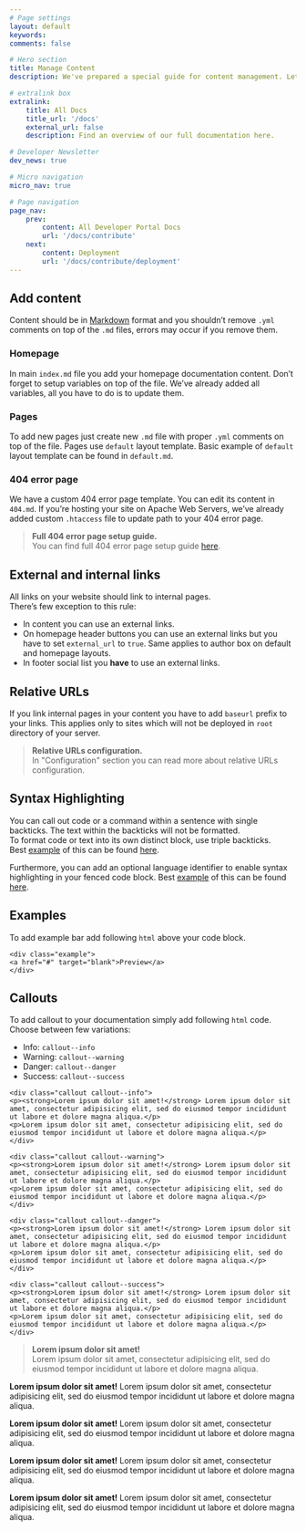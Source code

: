 ```yaml
---
# Page settings
layout: default
keywords:
comments: false

# Hero section
title: Manage Content
description: We've prepared a special guide for content management. Let's learn how to add syntax highlighting, examples, callouts and much more.

# extralink box
extralink:
    title: All Docs
    title_url: '/docs'
    external_url: false
    description: Find an overview of our full documentation here.

# Developer Newsletter
dev_news: true

# Micro navigation
micro_nav: true

# Page navigation
page_nav:
    prev:
        content: All Developer Portal Docs
        url: '/docs/contribute'
    next:
        content: Deployment
        url: '/docs/contribute/deployment'
---
```

## Add content

Content should be in [Markdown](https://daringfireball.net/projects/markdown/) format and you shouldn’t remove `.yml` comments on top of the `.md` files, errors may occur if you remove them.

### Homepage

In main `index.md` file you add your homepage documentation content. Don’t forget to setup variables on top of the file. We’ve already added all variables, all you have to do is to update them.

### Pages

To add new pages just create new `.md` file with proper `.yml` comments on top of the file. Pages use `default` layout template. Basic example of `default` layout template can be found in `default.md`.

### 404 error page

We have a custom 404 error page template. You can edit its content in `404.md`. If you’re hosting your site on Apache Web Servers, we’ve already added custom `.htaccess` file to update path to your 404 error page.

>__Full 404 error page setup guide.__ <br> You can find full 404 error page setup guide [here](https://jekyllrb.com/tutorials/custom-404-page/).

## External and internal links

All links on your website should link to internal pages.  
There’s few exception to this rule:

*   In content you can use an external links.
*   On homepage header buttons you can use an external links but you have to set `external_url` to `true`. Same applies to author box on default and homepage layouts.
*   In footer social list you __have__ to use an external links.

## Relative URLs

If you link internal pages in your content you have to add `baseurl` prefix to your links. This applies only to sites which will not be deployed in `root` directory of your server.

>__Relative URLs configuration.__ <br> In "Configuration" section you can read more about relative URLs configuration.

## Syntax Highlighting

You can call out code or a command within a sentence with single backticks. The text within the backticks will not be formatted.  
To format code or text into its own distinct block, use triple backticks.  
Best [example](https://help.github.com/articles/basic-writing-and-formatting-syntax/#quoting-code) of this can be found [here](https://help.github.com/articles/basic-writing-and-formatting-syntax/#quoting-code).

Furthermore, you can add an optional language identifier to enable syntax highlighting in your fenced code block. Best [example](https://help.github.com/articles/creating-and-highlighting-code-blocks/#syntax-highlighting) of this can be found [here](https://help.github.com/articles/creating-and-highlighting-code-blocks/#syntax-highlighting).

## Examples

To add example bar add following `html` above your code block.

```
<div class="example">
<a href="#" target="blank">Preview</a>
</div>

```

## Callouts

To add callout to your documentation simply add following `html` code.  
Choose between few variations:

*   Info: `callout--info`
*   Warning: `callout--warning`
*   Danger: `callout--danger`
*   Success: `callout--success`

```
<div class="callout callout--info">
<p><strong>Lorem ipsum dolor sit amet!</strong> Lorem ipsum dolor sit amet, consectetur adipisicing elit, sed do eiusmod tempor incididunt ut labore et dolore magna aliqua.</p>
<p>Lorem ipsum dolor sit amet, consectetur adipisicing elit, sed do eiusmod tempor incididunt ut labore et dolore magna aliqua.</p>
</div>

<div class="callout callout--warning">
<p><strong>Lorem ipsum dolor sit amet!</strong> Lorem ipsum dolor sit amet, consectetur adipisicing elit, sed do eiusmod tempor incididunt ut labore et dolore magna aliqua.</p>
<p>Lorem ipsum dolor sit amet, consectetur adipisicing elit, sed do eiusmod tempor incididunt ut labore et dolore magna aliqua.</p>
</div>

<div class="callout callout--danger">
<p><strong>Lorem ipsum dolor sit amet!</strong> Lorem ipsum dolor sit amet, consectetur adipisicing elit, sed do eiusmod tempor incididunt ut labore et dolore magna aliqua.</p>
<p>Lorem ipsum dolor sit amet, consectetur adipisicing elit, sed do eiusmod tempor incididunt ut labore et dolore magna aliqua.</p>
</div>

<div class="callout callout--success">
<p><strong>Lorem ipsum dolor sit amet!</strong> Lorem ipsum dolor sit amet, consectetur adipisicing elit, sed do eiusmod tempor incididunt ut labore et dolore magna aliqua.</p>
<p>Lorem ipsum dolor sit amet, consectetur adipisicing elit, sed do eiusmod tempor incididunt ut labore et dolore magna aliqua.</p>
</div>

```

>__Lorem ipsum dolor sit amet!__ <br> Lorem ipsum dolor sit amet, consectetur adipisicing elit, sed do eiusmod tempor incididunt ut labore et dolore magna aliqua.

<div class="callout callout--info">
    <p><strong>Lorem ipsum dolor sit amet!</strong> Lorem ipsum dolor sit amet, consectetur adipisicing elit, sed do eiusmod tempor incididunt ut labore et dolore magna aliqua.</p>
</div>

<div class="callout callout--warning">
    <p><strong>Lorem ipsum dolor sit amet!</strong> Lorem ipsum dolor sit amet, consectetur adipisicing elit, sed do eiusmod tempor incididunt ut labore et dolore magna aliqua.</p>
</div>

<div class="callout callout--danger">
    <p><strong>Lorem ipsum dolor sit amet!</strong> Lorem ipsum dolor sit amet, consectetur adipisicing elit, sed do eiusmod tempor incididunt ut labore et dolore magna aliqua.</p>
</div>

<div class="callout callout--success">
    <p><strong>Lorem ipsum dolor sit amet!</strong> Lorem ipsum dolor sit amet, consectetur adipisicing elit, sed do eiusmod tempor incididunt ut labore et dolore magna aliqua.</p>
</div>
